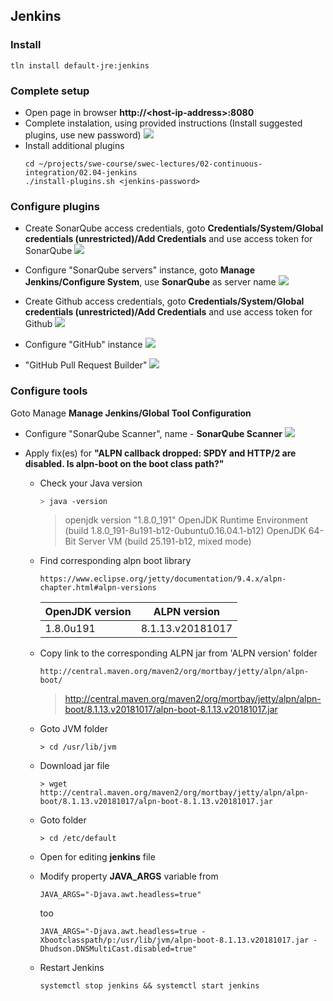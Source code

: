 ## Jenkins
### Install
  ```
  tln install default-jre:jenkins
  ```
### Complete setup
* Open page in browser **http://\<host-ip-address\>:8080**
* Complete instalation, using provided instructions (Install suggested plugins, use new password)
![](https://github.com/swe-course/swec-lectures/raw/master/imgs/jenkins-01.png)
* Install additional plugins
  ```
  cd ~/projects/swe-course/swec-lectures/02-continuous-integration/02.04-jenkins
  ./install-plugins.sh <jenkins-password>
  ```
### Configure plugins

* Create SonarQube access credentials, goto **Credentials/System/Global credentials (unrestricted)/Add Credentials** and use access token for SonarQube
  ![](https://github.com/swe-course/swec-lectures/raw/master/imgs/jenkins-02.png)
* Configure "SonarQube servers" instance, goto **Manage Jenkins/Configure System**, use **SonarQube** as server name 
  ![](https://github.com/swe-course/swec-lectures/raw/master/imgs/jenkins-03.png)
* Create Github access credentials, goto **Credentials/System/Global credentials (unrestricted)/Add Credentials** and use access token for Github
  ![](https://github.com/swe-course/swec-lectures/raw/master/imgs/jenkins-04.png)

* Configure "GitHub" instance
  ![](https://github.com/swe-course/swec-lectures/raw/master/imgs/jenkins-05.png)



* "GitHub Pull Request Builder"
  ![](https://raw.githubusercontent.com/swe-course/swec-content/master/imgs/jenkins-ghprb.png)

### Configure tools
Goto Manage **Manage Jenkins/Global Tool Configuration**
* Configure "SonarQube Scanner", name - **SonarQube Scanner**
  ![](https://raw.githubusercontent.com/swe-course/swec-content/master/imgs/jenkins-tools-sonar-scanner.png)


* Apply fix(es) for **"ALPN callback dropped: SPDY and HTTP/2 are disabled. Is alpn-boot on the boot class path?"**
  * Check your Java version 
    ```bash
    > java -version
    ```
    
    > openjdk version "1.8.0_191"
    > OpenJDK Runtime Environment (build 1.8.0_191-8u191-b12-0ubuntu0.16.04.1-b12)
    > OpenJDK 64-Bit Server VM (build 25.191-b12, mixed mode)
    
  * Find corresponding alpn boot library
  
    ```
    https://www.eclipse.org/jetty/documentation/9.4.x/alpn-chapter.html#alpn-versions
    ```
    | OpenJDK version | ALPN version |
    | --- | --- |
    | 1.8.0u191 | 8.1.13.v20181017 |
    
  * Copy link to the corresponding ALPN jar from 'ALPN version' folder
    ```
    http://central.maven.org/maven2/org/mortbay/jetty/alpn/alpn-boot/
    ```
    > http://central.maven.org/maven2/org/mortbay/jetty/alpn/alpn-boot/8.1.13.v20181017/alpn-boot-8.1.13.v20181017.jar
    
  * Goto JVM folder
    ```
    > cd /usr/lib/jvm
    ```
  * Download jar file
    ```
    > wget http://central.maven.org/maven2/org/mortbay/jetty/alpn/alpn-boot/8.1.13.v20181017/alpn-boot-8.1.13.v20181017.jar
    ```
  * Goto folder
    ```
    > cd /etc/default
    ```
  * Open for editing **jenkins** file
  * Modify property **JAVA_ARGS** variable
    from
    ```
    JAVA_ARGS="-Djava.awt.headless=true"
    ```
    too
    ```
    JAVA_ARGS="-Djava.awt.headless=true -Xbootclasspath/p:/usr/lib/jvm/alpn-boot-8.1.13.v20181017.jar -Dhudson.DNSMultiCast.disabled=true"
    ```
  * Restart Jenkins
    ```
    systemctl stop jenkins && systemctl start jenkins
    ```



